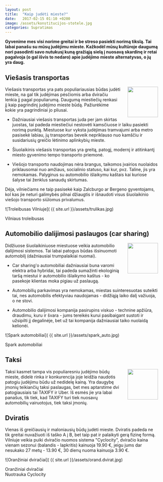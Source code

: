 ```yaml
---
layout: post
title:  "Kaip judėti mieste?"
date:   2017-02-15 01:10 +0200
image: /assets/konstitucijos-stotele.jpg
categories: Supratimas
---
```


<b>Gyvenime mes visi norime greitai ir be streso pasiekti norimą tikslą. Tai labai panašu su mūsų judėjimu mieste. Kažkodėl mūsų kultūroje daugumą nori pasodinti savo <span class="underline">nutukusį kuną</span> gražiąją sielą į nuosavą skardinę ir retai pagalvoja (o gal išvis to nedaro) apie judėjimo mieste alternatyvas, o jų yra daug.</b>

## Viešasis transportas 
<img src="{{ site.url }}/assets/trulikas_vektor.svg" width="100" height="100" style="float: right;margin-left: 24px;" />
Viešasis transportas yra pats populiariausias būdas judėti mieste, na gal tik judėjimas pėsčiomis arba dviračiu lenkia jį pagal populiarumą. Daugumą miestiečių renkasi jį kaip pagrindinį judėjimo mieste būdą. Pažiurėkime kokie yra pagrindiniai jo pliusai.

* Dažniausiai viešasis transportas juda per jam skirtas juostas, tai padeda  miestiečiui nestovėti kamsčiuose ir laiku pasiekti norimą punktą. Miestuose kur vyksta judėjimas tramvajumi arba metro pasisekė labiau, jų transportas beveik nepriklauso nuo kamščiu ir susidariusių greičio lėtinimo aplinkybių mieste.

* Šiuolaikinis viešasis transportas yra greitą, patogį, modernį ir atitinkantį miesto gyvenimo tempo transporto priemonė.

* Viešojo transporto naudojimas nėra brangus, taikomos įvairios nuolaidos priklausomai nuo amžiaus, socialinio statuso, kai kur, pvz. Taline, jis yra nemokamas.
Palyginus su automobilio išlaikymu kaštais kai kuriose šalyse tai ženklus sanaudų skirtumas.

Dėja, vilniečiams ne taip pasisekė kaip Zalcburgo ar Bergeno gyventojams, kol kas jie neturi galimybės pilnai džiaugtis ir išnaudoti visus šiuolaikinio viešojo transporto siūlomus privalumus.

![Troleibusas Vilniuje]( {{ site.url }}/assets/trulikas.jpg)
<div class="lighter smaller" style="margin:12px 0;">Vilniaus troleibusas</div>

## Automobilio dalijimosi paslaugos (car sharing)
<img src="{{ site.url }}/assets/car_sharing.svg" width="100" height="100" style="float: right;margin-left: 24px;" />
Didžiuose šiuolaikiniuose miestuose veikia automobilio dalijimosi sistemos. Tai labai patogus būdas išsinuomoti automobilį (dažniausiai trumpalaikiai nuomai).

* Car sharing'o automobiliai dažniausiai buna varomi elektra arba hybridai, tai padeda sumažinti ekologinią taršą miestui ir automobilio išlaikymo kaštus - ko pasekoje klientas moka pigiau už paslaugą.

* Automobilių parkavimas yra nemokamas, miestas suinteresuotas suteikti tai, nes automobilis efektyviau naudojamas - didžiąją laiko dalį važiuoja, o ne stovi.

* Automobilio dalijimosi kompanija pasirupins viskuo - technine apžiūra, draudimu, kuru ir švara - jums tereikės kurui pasibaigant sustoti ir užsipilti jį degalinėje, bet už tai kompanija dažniausiai taiko nuolaidą kelionėi.

![Spark automobiliai]( {{ site.url }}/assets/spark_auto.jpg)
<div class="lighter smaller" style="margin:12px 0;">Spark automobiliai</div>


## Taksi
<img src="{{ site.url }}/assets/taxi.svg" width="100" height="100" style="float: right;margin-left: 24px;" />

Taksi kasmet tampa vis populiaresniu judėjimo būdų mieste, didelė rinka ir konkurencija joje leidžia naudotis patogiu judėjimu būdu už nedidelę kainą. Yra daugybę įmonių teikiančių taksi paslaugas, bet mes aptarstime dvi patogiausiais tai TAXIFY ir Uber. Iš esmės jie yra labai panašus, tik tiek, kad TAXIFY turi tiek nuosavų automobilių vairuotojus, tiek taksi įmonių.


## Dviratis

Vienas iš greičiausių ir maloniausių būdų judėti mieste. Dviratis padeda ne tik greitai nuvažiuoti iš taško A į B, bet taip pat ir palaikyti gerą fizinę formą. Vilniuje veikia puiki dviračio nuomos sistema "Cyclocity", dviračio kaina vienam sezonui (balandis - lapkritis) kainuoja 19.90 €, jeigu jums dar nesukako 27 metų - 13.90 €, 30 dienų nuoma kainuoja  3.90 €.

![Oranžiniai dviračiai]( {{ site.url }}/assets/orand.dvirat.jpg)
<div class="lighter smaller" style="margin:12px 0;">Oranžiniai dviračiai <br />
Nuotrauka Cyclocity</div>

